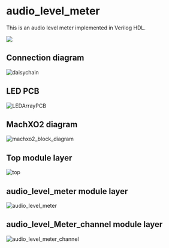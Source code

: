 # audio_level_meter

This is an audio level meter implemented in Verilog HDL.

[![](http://img.youtube.com/vi/rx9MjXJBh0M/0.jpg)](http://www.youtube.com/watch?v=rx9MjXJBh0M "Audio level meter demo")

## Connection diagram

![daisychain](https://user-images.githubusercontent.com/14823909/108680103-ccd01100-7530-11eb-8854-15ae95d98e85.png)

## LED PCB

![LEDArrayPCB](https://user-images.githubusercontent.com/14823909/108680104-ccd01100-7530-11eb-950d-a47a6ae73326.png)

## MachXO2 diagram

![machxo2_block_diagram](https://user-images.githubusercontent.com/14823909/108680106-cd68a780-7530-11eb-9157-94f748fc6d69.png)

## Top module layer

![top](https://user-images.githubusercontent.com/14823909/108680101-cc377a80-7530-11eb-817e-63f8c1661a6f.png)

## audio_level_meter module layer

![audio_level_meter](https://user-images.githubusercontent.com/14823909/108680095-cb064d80-7530-11eb-8f45-fd2981305f66.png)

## audio_level_Meter_channel module layer

![audio_level_meter_channel](https://user-images.githubusercontent.com/14823909/108680107-cd68a780-7530-11eb-88b2-989cc376a789.png)
